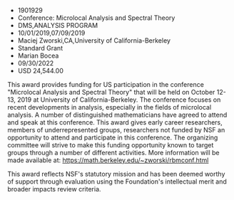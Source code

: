 
* 1901929
* Conference: Microlocal Analysis and Spectral Theory
* DMS,ANALYSIS PROGRAM
* 10/01/2019,07/09/2019
* Maciej Zworski,CA,University of California-Berkeley
* Standard Grant
* Marian Bocea
* 09/30/2022
* USD 24,544.00

This award provides funding for US participation in the conference "Microlocal
Analysis and Spectral Theory" that will be held on October 12-13, 2019 at
University of California-Berkeley. The conference focuses on recent developments
in analysis, especially in the fields of microlocal analysis. A number of
distinguished mathematicians have agreed to attend and speak at this conference.
This award gives early career researchers, members of underrepresented groups,
researchers not funded by NSF an opportunity to attend and participate in this
conference. The organizing committee will strive to make this funding
opportunity known to target groups through a number of different activities.
More information will be made available at:
https://math.berkeley.edu/~zworski/rbmconf.html

This award reflects NSF's statutory mission and has been deemed worthy of
support through evaluation using the Foundation's intellectual merit and broader
impacts review criteria.
